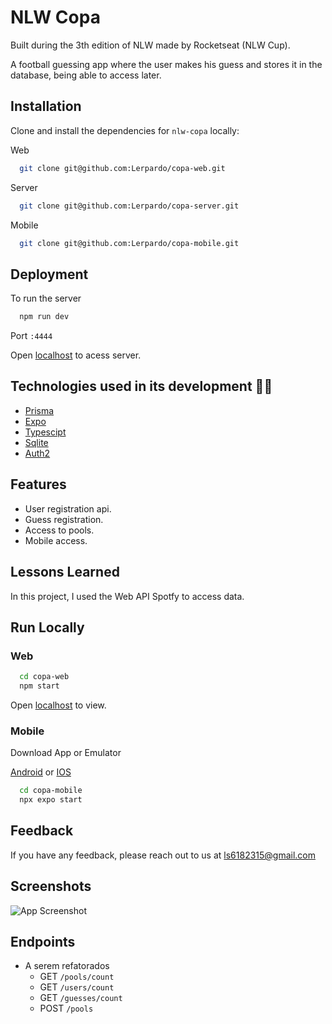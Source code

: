 
# NLW Copa

Built during the 3th edition of NLW made by Rocketseat (NLW Cup).

A football guessing app where the user makes his guess and stores it in the database, being able to access later.
## Installation


Clone and install the dependencies for `nlw-copa` locally:

Web

```bash
  git clone git@github.com:Lerpardo/copa-web.git
```

Server

```bash
  git clone git@github.com:Lerpardo/copa-server.git
```

Mobile

```bash
  git clone git@github.com:Lerpardo/copa-mobile.git
```
## Deployment

To  run the server

```bash
  npm run dev
```
Port `:4444`

Open [localhost](http://localhost:4444) to acess server.






## Technologies used in its development 🧑‍💻

- [Prisma]()
- [Expo]()
- [Typescipt]()
- [Sqlite]()
- [Auth2]()
## Features

- User registration api.
- Guess registration.
- Access to pools.
- Mobile access.


## Lessons Learned

In this project, I used the Web API Spotfy to access data.

## Run Locally

### Web

```bash
  cd copa-web
  npm start
```
Open [localhost](http://localhost:3000) to view.

### Mobile
Download App or Emulator

[Android](https://play.google.com/store/apps/details?id=host.exp.exponent&pli=1) or [IOS](https://apps.apple.com/br/app/expo-go/id982107779)

```bash
  cd copa-mobile
  npx expo start
```



## Feedback

If you have any feedback, please reach out to us at ls6182315@gmail.com


## Screenshots

![App Screenshot](https://via.placeholder.com/468x300?text=App+Screenshot+Here)


## Endpoints

- A serem refatorados
  - GET `/pools/count`
  - GET `/users/count` 
  - GET `/guesses/count` 
  - POST `/pools`

